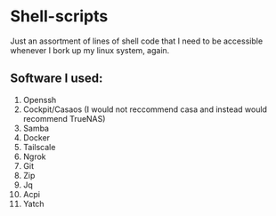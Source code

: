 # Shell-scripts
Just an assortment of lines of shell code that I need to be accessible whenever I bork up my linux system, again.

## Software I used:
1. Openssh
2. Cockpit/Casaos (I would not reccommend casa and instead would recommend TrueNAS)
3. Samba
4. Docker
5. Tailscale
6. Ngrok
7. Git
8. Zip
9. Jq 
10. Acpi 
11. Yatch
